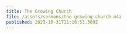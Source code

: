 ```yaml
---
title: The Growing Church
file: /assets/sermons/the-growing-church.m4a
published: 2023-10-31T11:16:53.369Z
---
```

